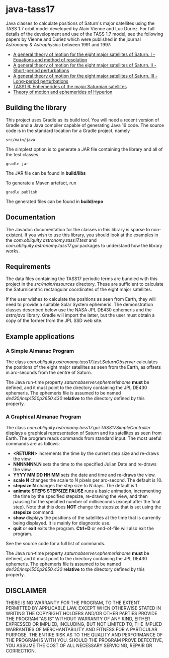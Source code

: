 # java-tass17

Java classes to calculate positions of Saturn's major satellites
using the TASS 1.7 orbit model developed by Alain Vienne and Luc Duriez.
For full details of the development and use of the TASS 1.7 model,
see the following papers by Vienne and Duriez which were published in the journal
*Astronomy & Astrophysics* between 1991 and 1997:

- [A general theory of motion for the eight major satellites of Saturn. I - Equations and method of resolution](https://ui.adsabs.harvard.edu/abs/1991A%26A...243..263D/abstract)
- [A general theory of motion for the eight major satellites of Saturn. II - Short-period perturbations](https://ui.adsabs.harvard.edu/abs/1991A%26A...246..619V/abstract)
- [A general theory of motion for the eight major satellites of Saturn. III - Long-period perturbations](https://ui.adsabs.harvard.edu/abs/1992A%26A...257..331V/abstract)
- [TASS1.6: Ephemerides of the major Saturnian satellites](https://ui.adsabs.harvard.edu/abs/1995A%26A...297..588V/abstract)
- [Theory of motion and ephemerides of Hyperion](https://ui.adsabs.harvard.edu/abs/1997A%26A...324..366D/abstract)

## Building the library

This project uses Gradle as its build tool.  You will need a recent
version of Gradle and a Java compiler capable of generating Java 16
code.  The source code is in the standard location for a Gradle
project, namely

`src/main/java`

The simplest option is to generate a JAR file containing the library
and all of the test classes.

`gradle jar`

The JAR file can be found in **build/libs**

To generate a Maven artefact, run

`gradle publish`

The generated files can be found in **build/repo**

## Documentation

The Javadoc documentation for the classes in this library is sparse
to non-existent.  If you wish to use this library, you should look
at the examples in the *com.obliquity.astronomy.tass17.test* and
*com.obliquity.astronomy.tass17.gui* packages to understand how the
library works.

## Requirements

The data files containing the TASS17 periodic terms are bundled with
this project in the *src/main/resources* directory.  These are
sufficient to calculate the Saturnicentric rectangular coordinates of
the eight major satellites.

If the user wishes to calculate the positions as seen from Earth,
they will need to provide a suitable Solar System ephemeris.  The
demonstration classes described below use the NASA JPL DE430
ephemeris and the *astrojava* library.  Gradle will import the
latter, but the user must obtain a copy of the former from the JPL
SSD web site.

## Example applications

### A Simple Almanac Program

The class *com.obliquity.astronomy.tass17.test.SaturnObserver*
calculates the positions of the eight major satellites as seen
from the Earth, as offsets in arc-seconds from the centre of
Saturn.

The Java run-time property *saturnobserver.ephemerishome*
**must** be defined, and it must point to the directory
containing the JPL DE430 ephemeris.  The ephemeris file is assumed
to be named *de430/lnxp1550p2650.430* **relative** to the directory
defined by this property.

### A Graphical Almanac Program

The class *com.obliquity.astronomy.tass17.gui.TASS17SimpleController*
displays a graphical representation of Saturn and its satellites as
seen from Earth.  The program reads commands from standard input.
The most useful commands are as follows:

- **&lt;RETURN&gt;** increments the time by the current step size and re-draws the view.
- **NNNNNNN.N** sets the time to the specified Julian Date and re-draws the view.
- **YYYY MM DD HH MM** sets the date and time and re-draws the view.
- **scale N** changes the scale to *N* pixels per arc-second. The default is 10.
- **stepsize N** changes the step size to *N* days. The default is 1.
- **animate STEPS STEPSIZE PAUSE** runs a basic animation, incrementing the time by the
specified stepsize, re-drawing the view, and then pausing for the specified number of
milliseconds (except after the final step). Note that this does **NOT** change the
stepsize that is set using the **stepsize** command.
- **show** displays the positions of the satellites at the time that is currently
being displayed.  It is mainly for diagnostic use.
- **quit** or **exit** exits the program. **Ctrl+D** or end-of-file will also exit
the program.

See the source code for a full list of commands.

The Java run-time property *saturnobserver.ephemerishome*
**must** be defined, and it must point to the directory
containing the JPL DE430 ephemeris.  The ephemeris file is assumed
to be named *de430/lnxp1550p2650.430* **relative** to the directory
defined by this property.

## DISCLAIMER

THERE IS NO WARRANTY FOR THE PROGRAM, TO THE EXTENT PERMITTED BY
APPLICABLE LAW.  EXCEPT WHEN OTHERWISE STATED IN WRITING THE COPYRIGHT
HOLDERS AND/OR OTHER PARTIES PROVIDE THE PROGRAM "AS IS" WITHOUT WARRANTY
OF ANY KIND, EITHER EXPRESSED OR IMPLIED, INCLUDING, BUT NOT LIMITED TO,
THE IMPLIED WARRANTIES OF MERCHANTABILITY AND FITNESS FOR A PARTICULAR
PURPOSE.  THE ENTIRE RISK AS TO THE QUALITY AND PERFORMANCE OF THE PROGRAM
IS WITH YOU.  SHOULD THE PROGRAM PROVE DEFECTIVE, YOU ASSUME THE COST OF
ALL NECESSARY SERVICING, REPAIR OR CORRECTION.
